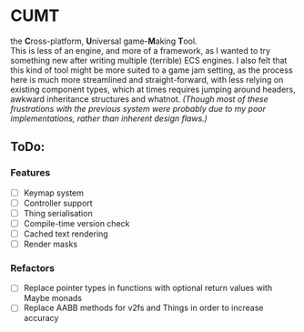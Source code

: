 # CUMT
the **C**ross-platform, **U**niversal game-**M**aking **T**ool.  
This is less of an engine, and more of a framework, as I wanted to try something new after writing multiple (terrible) ECS engines. I also felt that this kind of tool might be more suited to a game jam setting, as the process here is much more streamlined and straight-forward, with less relying on existing component types, which at times requires jumping around headers, awkward inheritance structures and whatnot.
*(Though most of these frustrations with the previous system were probably due to my poor implementations, rather than inherent design flaws.)*

## ToDo:
### Features
- [ ] Keymap system
- [ ] Controller support
- [ ] Thing serialisation
- [ ] Compile-time version check
- [ ] Cached text rendering
- [ ] Render masks
### Refactors
- [ ] Replace pointer types in functions with optional return values with Maybe monads
- [ ] Replace AABB methods for v2fs and Things in order to increase accuracy

